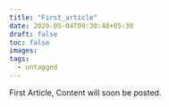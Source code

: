 ```yaml
---
title: "First_article"
date: 2020-05-04T09:30:48+05:30
draft: false
toc: false
images:
tags:
  - untagged
---
```


First Article, Content will soon be posted.